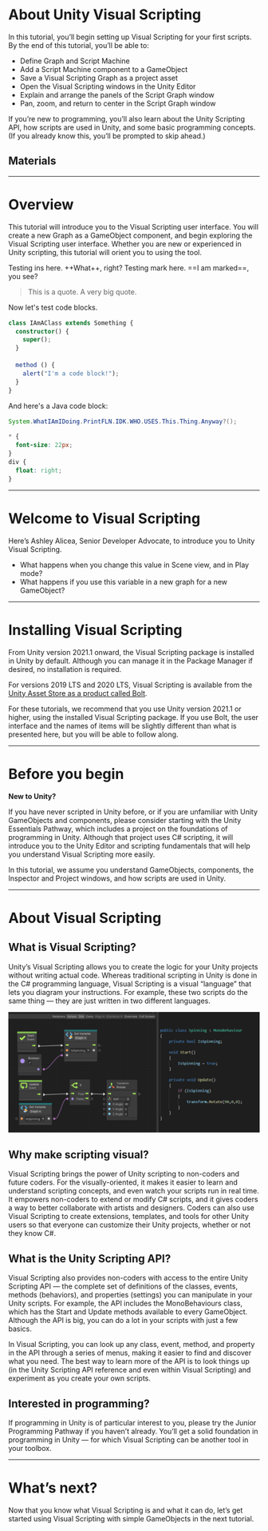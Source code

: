 # About Unity Visual Scripting

In this tutorial, you’ll begin setting up Visual Scripting for your first scripts. By the end of this tutorial, you’ll be able to:

- Define Graph and Script Machine
- Add a Script Machine component to a GameObject
- Save a Visual Scripting Graph as a project asset
- Open the Visual Scripting windows in the Unity Editor
- Explain and arrange the panels of the Script Graph window
- Pan, zoom, and return to center in the Script Graph window

If you’re new to programming, you’ll also learn about the Unity Scripting API, how scripts are used in Unity, and some basic programming concepts. (If you already know this, you’ll be prompted to skip ahead.)

## Materials

---

# Overview

This tutorial will introduce you to the Visual Scripting user interface. You will create a new Graph as a GameObject component, and begin exploring the Visual Scripting user interface. Whether you are new or experienced in Unity scripting, this tutorial will orient you to using the tool.

Testing ins here. ++What++, right?
Testing mark here. ==I am marked==, you see?

> This is a quote.
> A very big quote.

Now let's test code blocks.

```typescript
class IAmAClass extends Something {
  constructor() {
    super();
  }

  method () {
    alert("I'm a code block!");
  }
}
```

And here's a Java code block:

```java
System.WhatIAmIDoing.PrintFLN.IDK.WHO.USES.This.Thing.Anyway?();
```

```css
* {
  font-size: 22px;
}
div {
  float: right;
}
```

---

# Welcome to Visual Scripting

Here’s Ashley Alicea, Senior Developer Advocate, to introduce you to Unity Visual Scripting.

- What happens when you change this value in Scene view, and in Play mode?
- What happens if you use this variable in a new graph for a new GameObject?

---

# Installing Visual Scripting

From Unity version 2021.1 onward, the Visual Scripting package is installed in Unity by default. Although you can manage it in the Package Manager if desired, no installation is required.

For versions 2019 LTS and 2020 LTS, Visual Scripting is available from the [Unity Asset Store as a product called Bolt](https://assetstore.unity.com/packages/tools/visual-scripting/bolt-163802).

For these tutorials, we recommend that you use Unity version 2021.1 or higher, using the installed Visual Scripting package. If you use Bolt, the user interface and the names of items will be slightly different than what is presented here, but you will be able to follow along.

---

# Before you begin

**New to Unity?**

If you have never scripted in Unity before, or if you are unfamiliar with Unity GameObjects and components, please consider starting with the Unity Essentials Pathway, which includes a project on the foundations of programming in Unity. Although that project uses C# scripting, it will introduce you to the Unity Editor and scripting fundamentals that will help you understand Visual Scripting more easily.

In this tutorial, we assume you understand GameObjects, components, the Inspector and Project windows, and how scripts are used in Unity.

---

# About Visual Scripting

## What is Visual Scripting?

Unity’s Visual Scripting allows you to create the logic for your Unity projects without writing actual code. Whereas traditional scripting in Unity is done in the C# programming language, Visual Scripting is a visual “language” that lets you diagram your instructions. For example, these two scripts do the same thing — they are just written in two different languages.

![](about-visual-scripting.png)

## Why make scripting visual?

Visual Scripting brings the power of Unity scripting to non-coders and future coders. For the visually-oriented, it makes it easier to learn and understand scripting concepts, and even watch your scripts run in real time. It empowers non-coders to extend or modify C# scripts, and it gives coders a way to better collaborate with artists and designers. Coders can also use Visual Scripting to create extensions, templates, and tools for other Unity users so that everyone can customize their Unity projects, whether or not they know C#.

## What is the Unity Scripting API?

Visual Scripting also provides non-coders with access to the entire Unity Scripting API — the complete set of definitions of the classes, events, methods (behaviors), and properties (settings) you can manipulate in your Unity scripts. For example, the API includes the MonoBehaviours class, which has the Start and Update methods available to every GameObject. Although the API is big, you can do a lot in your scripts with just a few basics.

In Visual Scripting, you can look up any class, event, method, and property in the API through a series of menus, making it easier to find and discover what you need. The best way to learn more of the API is to look things up (in the Unity Scripting API reference and even within Visual Scripting) and experiment as you create your own scripts.

## Interested in programming?

If programming in Unity is of particular interest to you, please try the Junior Programming Pathway if you haven’t already. You’ll get a solid foundation in programming in Unity — for which Visual Scripting can be another tool in your toolbox.

---

# What’s next?

Now that you know what Visual Scripting is and what it can do, let’s get started using Visual Scripting with simple GameObjects in the next tutorial.


